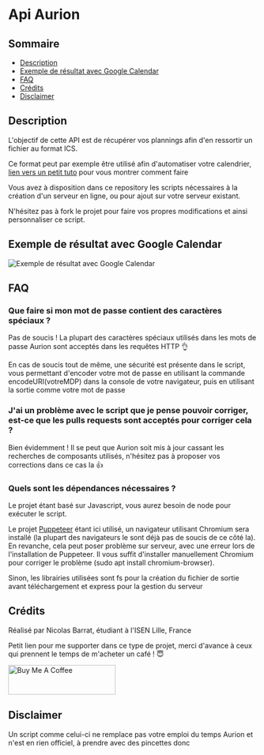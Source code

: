 # Api Aurion

## Sommaire
- [Description](#Description)
- [Exemple de résultat avec Google Calendar](#Exemple)
- [FAQ](#FAQ)
- [Crédits](#Credits)
- [Disclaimer](#Disclaimer)

## Description <a id="Description"></a>

L'objectif de cette API est de récupérer vos plannings afin d'en ressortir un fichier au format ICS.

Ce format peut par exemple être utilisé afin d'automatiser votre
calendrier, [lien vers un petit tuto](https://blog.share-d.com/application/les-tutos/tuto-comment-synchroniser-agenda/)
pour vous montrer comment faire

Vous avez à disposition dans ce repository les scripts nécessaires à la création d'un serveur en ligne, ou pour ajout
sur votre serveur existant.

N'hésitez pas à fork le projet pour faire vos propres modifications et ainsi personnaliser ce script.

## Exemple de résultat avec Google Calendar <a id="Exemple"></a>

![Exemple de résultat avec Google Calendar](https://github.com/nicolegrimpeur/apiAurion/blob/master/R%C3%A9sultat%20avec%20Google%20Calendar.png?raw=true)

## FAQ <a id="FAQ"></a>

### Que faire si mon mot de passe contient des caractères spéciaux ?

Pas de soucis ! La plupart des caractères spéciaux utilisés dans les mots de passe Aurion sont acceptés dans les
requêtes HTTP 👌

En cas de soucis tout de même, une sécurité est présente dans le script, vous permettant d'encoder votre mot de passe en
utilisant la commande encodeURI(votreMDP) dans la console de votre navigateur, puis en utilisant la sortie comme votre
mot de passe

### J'ai un problème avec le script que je pense pouvoir corriger, est-ce que les pulls requests sont acceptés pour corriger cela ?

Bien évidemment ! Il se peut que Aurion soit mis à jour cassant les recherches de composants utilisés, n'hésitez pas à
proposer vos corrections dans ce cas la 👍

### Quels sont les dépendances nécessaires ?

Le projet étant basé sur Javascript, vous aurez besoin de node pour exécuter le script.

Le projet [Puppeteer](https://github.com/puppeteer/puppeteer) étant ici utilisé, un navigateur utilisant Chromium sera
installé (la plupart des navigateurs le sont déjà pas de soucis de ce côté la). En revanche, cela peut poser problème
sur serveur, avec une erreur lors de l'installation de Puppeteer. Il vous suffit d'installer manuellement Chromium pour
corriger le problème (sudo apt install chromium-browser).

Sinon, les librairies utilisées sont fs pour la création du fichier de sortie avant téléchargement et express pour la
gestion du serveur

## Crédits <a id="Credits"></a>

Réalisé par Nicolas Barrat, étudiant à l'ISEN Lille, France

Petit lien pour me supporter dans ce type de projet, merci d'avance à ceux qui prennent le temps de m'acheter un café !
😇

<a href="https://www.buymeacoffee.com/nicolegrimpeur" target="_blank"><img src="https://cdn.buymeacoffee.com/buttons/v2/default-blue.png" alt="Buy Me A Coffee" style="height: 60px !important;width: 217px !important;" ></a>

## Disclaimer <a id="Disclaimer"></a>

Un script comme celui-ci ne remplace pas votre emploi du temps Aurion et n'est en rien officiel, à prendre avec des pincettes donc
